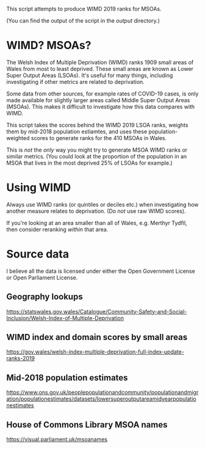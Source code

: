 
This script attempts to produce WIMD 2019 ranks for MSOAs.

(You can find the output of the script in the *output* directory.)

# WIMD? MSOAs?

The Welsh Index of Multiple Deprivation (WIMD) ranks 1909 small areas of Wales from most to least deprived. These small areas are known as Lower Super Output Areas (LSOAs). It's useful for many things, including investigating if other metrics are related to deprivation.

Some data from other sources, for example rates of COVID-19 cases, is only made available for slightly larger areas called Middle Super Output Areas (MSOAs). This makes it difficult to investigate how this data compares with WIMD.

This script takes the scores behind the WIMD 2019 LSOA ranks, weights them by mid-2018 population estiamtes, and uses these population-weighted scores to generate ranks for the 410 MSOAs in Wales.

This is *not* the *only* way you might try to generate MSOA WIMD ranks or similar metrics. (You could look at the proportion of the population in an MSOA that lives in the most deprived 25% of LSOAs for example.)

# Using WIMD

Always use WIMD ranks (or quintiles or deciles etc.) when investigating how another measure relates to deprivation. (Do *not* use raw WIMD scores).

If you're looking at an area smaller than all of Wales, e.g. Merthyr Tydfil, then consider reranking *within* that area.

# Source data

I believe all the data is licensed under either the Open Government License or Open Parliament License.

## Geography lookups 
https://statswales.gov.wales/Catalogue/Community-Safety-and-Social-Inclusion/Welsh-Index-of-Multiple-Deprivation

## WIMD index and domain scores by small areas

https://gov.wales/welsh-index-multiple-deprivation-full-index-update-ranks-2019

## Mid-2018 population estimates

https://www.ons.gov.uk/peoplepopulationandcommunity/populationandmigration/populationestimates/datasets/lowersuperoutputareamidyearpopulationestimates

## House of Commons Library MSOA names

https://visual.parliament.uk/msoanames

